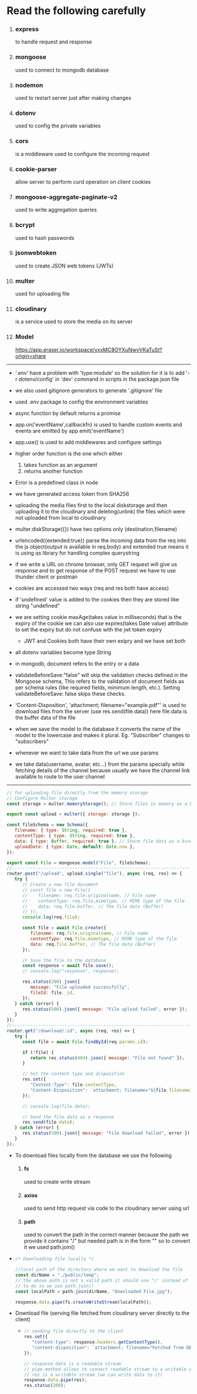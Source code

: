 # Read the following carefully

1. ### express

   to handle request and response

2. ### mongoose

   used to connect to mongodb database

3. ### nodemon

   used to restart server just after making changes

4. ### dotenv

   used to config the private variables

5. ### cors

   is a middleware used to configure the incoming request

6. ### cookie-parser

   allow server to perform curd operation on client cookies

7. ### mongoose-aggregate-paginate-v2

   used to write aggregation queries

8. ### bcrypt

   used to hash passwords

9. ### jsonwebtoken

   used to create JSON web tokens (JWTs)

10.   ### multer

      used for uploading file

11.   ### cloudinary

      is a service used to store the media on its server

12.   ### Model
      https://app.eraser.io/workspace/yxxMC8OYXuNwvVKaTuSt?origin=share

---

-  '.env' have a problem with 'type:module' so the solution for it is to add '-r dotenv/config' in 'dev' command in scripts in the package.json file

-  we also used gitignore generators to generate '.gitignore' file

-  used .env package to config the environment variables

-  async function by default returns a promise

-  app.on('eventName',callbackfn) is used to handle custom events and events are emitted by app.emit('eventName')

-  app.use() is used to add middlewares and configure settings

-  higher order function is the one which either

   1. takes function as an argument
   2. returns another function

-  Error is a predefined class in node

-  we have generated access token from SHA256

-  uploading the media files first to the local diskstorage and then uploading it to the cloudinary and deleting(unlink) the files which were not uploaded from local to cloudinary

-  multer.diskStorage({}) have two options only (destination,filename)

-  urlencoded({extended:true}) parse the incoming data from the req into the js object(output is available in req.body) and extended true means it is using qs library for handling complex querystring

-  if we write a URL on chrome browser, only GET request will give us response and to get response of the POST request we have to use thunder client or postman

-  cookies are accessed two ways (req and res both have access)

-  if 'undefined' value is added to the cookies then they are stored like string "undefined"

-  we are setting cookie maxAge(takes value in milliseconds) that is the expiry of the cookie
   we can also use expires(takes Date value) attribute to set the expiry
   but do not confuse with the jwt token expiry

   -  JWT and Cookies both have their own exipry and we have set both

-  all dotenv variables become type String

-  in mongodb, document refers to the entry or a data

-  validateBeforeSave:"false" will skip the validation checks defined in the Mongoose schema, This refers to the validation of document fields as per schema rules (like required fields, minimum length, etc.). Setting validateBeforeSave: false skips these checks.

-  'Content-Disposition', 'attachment; filename="example.pdf"' is used to download files from the server (use res.send(file.data)) here file.data is the buffer data of the file

-  when we save the model to the database it converts the name of the model to the lowercase and makes it plural. Eg. "Subscriber" changes to "subscribers"

-  whenever we want to take data from the url we use params

-  we take data(username, avatar, etc...) from the params specially while fetching details of the channel because usually we have the channel link available to route to the user channel

---

```javascript
// for uploading file directly from the memory storage
// Configure Multer storage
const storage = multer.memoryStorage(); // Store files in memory as a Buffer

export const upload = multer({ storage: storage });

const fileSchema = new Schema({
   filename: { type: String, required: true },
   contentType: { type: String, required: true },
   data: { type: Buffer, required: true }, // Store file data as a binary Buffer
   uploadDate: { type: Date, default: Date.now },
});

export const File = mongoose.model("File", fileSchema);
//--------------------------------------------------------------------
router.post("/upload", upload.single("file"), async (req, res) => {
   try {
      // Create a new file document
      // const file = new File({
      //    filename: req.file.originalname, // File name
      //    contentType: req.file.mimetype, // MIME type of the file
      //    data: req.file.buffer, // The file data (Buffer)
      // });
      console.log(req.file);

      const file = await File.create({
         filename: req.file.originalname, // File name
         contentType: req.file.mimetype, // MIME type of the file
         data: req.file.buffer, // The file data (Buffer)
      });

      // Save the file to the database
      const response = await file.save();
      // console.log("response", response);

      res.status(200).json({
         message: "File uploaded successfully",
         fileId: file._id,
      });
   } catch (error) {
      res.status(500).json({ message: "File upload failed", error });
   }
});
//-------------------------------------------------------------------------
router.get("/download/:id", async (req, res) => {
   try {
      const file = await File.findById(req.params.id);

      if (!file) {
         return res.status(404).json({ message: "File not found" });
      }

      // Set the content type and disposition
      res.set({
         "Content-Type": file.contentType,
         "Content-Disposition": `attachment; filename="${file.filename}"`,
      });

      // console.log(file.data);

      // Send the file data as a response
      res.send(file.data);
   } catch (error) {
      res.status(500).json({ message: "File download failed", error });
   }
});
```

-  To download files locally from the database we use the following

   1. #### fs
      used to create write stream
   2. #### axios
      used to send http request via code to the cloudinary server using url
   3. #### path
      used to convert the path in the correct manner because the path we provide it contains "/" but needed path is in the form "\" so to convert it we used path.join()

-  ```javascript
   /* Downloading file locally */

   //local path of the directory where we want to download the file
   const dirName = "./public/temp";
   // the above path is not a valid path it should use "\" instead of "/"
   // to do so we use path.join()
   const localPath = path.join(dirName, "Downloaded File.jpg");

   response.data.pipe(fs.createWriteStream(localPath));
   ```

-  Download file (serving file fetched from cloudinary server directly to the client)

   -  ```js
      // sending file directly to the client
      res.set({
         "content-type": response.headers.getContentType(),
         "content-disposition": `attachment; filename="Fetched from DB.png"`,
      });

      // response.data is a readable stream
      // pipe method allows to connect readable stream to a writable stream
      // res is a writable stream (we can write data to it)
      response.data.pipe(res);
      res.status(200);
      ```
